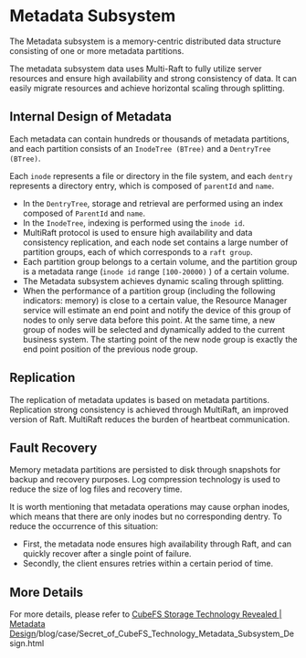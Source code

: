 # Metadata Subsystem

The Metadata subsystem is a memory-centric distributed data structure consisting of one or more metadata partitions.

The metadata subsystem data uses Multi-Raft to fully utilize server resources and ensure high availability and strong consistency of data. It can easily migrate resources and achieve horizontal scaling through splitting.

## Internal Design of Metadata

Each metadata can contain hundreds or thousands of metadata partitions, and each partition consists of an `InodeTree (BTree)` and a `DentryTree (BTree)`.

Each `inode` represents a file or directory in the file system, and each `dentry` represents a directory entry, which is composed of `parentId` and `name`.

- In the `DentryTree`, storage and retrieval are performed using an index composed of `ParentId` and `name`.
- In the `InodeTree`, indexing is performed using the `inode id`.
- MultiRaft protocol is used to ensure high availability and data consistency replication, and each node set contains a large number of partition groups, each of which corresponds to a `raft group`.
- Each partition group belongs to a certain volume, and the partition group is a metadata range (`inode id` range `[100-20000)` ) of a certain volume.
- The Metadata subsystem achieves dynamic scaling through splitting.
- When the performance of a partition group (including the following indicators: memory) is close to a certain value, the Resource Manager service will estimate an end point and notify the device of this group of nodes to only serve data before this point. At the same time, a new group of nodes will be selected and dynamically added to the current business system. The starting point of the new node group is exactly the end point position of the previous node group.

## Replication

The replication of metadata updates is based on metadata partitions. Replication strong consistency is achieved through MultiRaft, an improved version of Raft. MultiRaft reduces the burden of heartbeat communication.

## Fault Recovery

Memory metadata partitions are persisted to disk through snapshots for backup and recovery purposes. Log compression technology is used to reduce the size of log files and recovery time.

It is worth mentioning that metadata operations may cause orphan inodes, which means that there are only inodes but no corresponding dentry. To reduce the occurrence of this situation:

- First, the metadata node ensures high availability through Raft, and can quickly recover after a single point of failure.
- Secondly, the client ensures retries within a certain period of time.

## More Details
For more details, please refer to [CubeFS Storage Technology Revealed | Metadata Design]()/blog/case/Secret_of_CubeFS_Technology_Metadata_Subsystem_Design.html